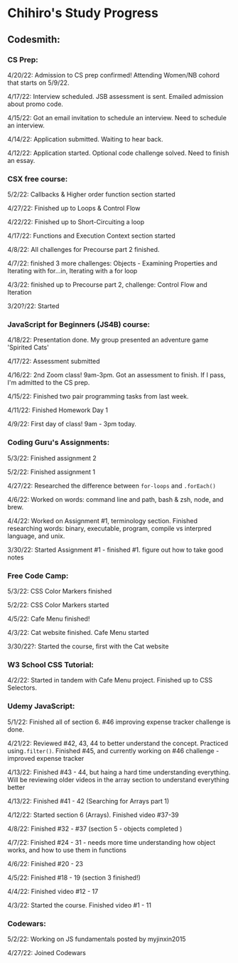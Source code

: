# Chihiro's Study Progress

## Codesmith:

### CS Prep:

4/20/22: Admission to CS prep confirmed! Attending Women/NB cohord that starts on 5/9/22. 

4/17/22: Interview scheduled. JSB assessment is sent. Emailed admission about promo code.

4/15/22: Got an email invitation to schedule an interview. Need to schedule an interview. 

4/14/22: Application submitted. Waiting to hear back.

4/12/22: Application started. Optional code challenge solved. Need to finish an essay.

### CSX free course:

5/2/22: Callbacks & Higher order function section started 

4/27/22: Finished up to Loops & Control Flow

4/22/22: Finished up to Short-Circuiting a loop

4/17/22: Functions and Execution Context section started

4/8/22: All challenges for Precourse part 2 finished.

4/7/22: finished 3 more challenges: Objects - Examining Properties and Iterating with for...in, Iterating with a for loop

4/3/22: finished up to Precourse part 2, challenge: Control Flow and Iteration

3/20?/22: Started

### JavaScript for Beginners (JS4B) course:

4/18/22: Presentation done. My group presented an adventure game 'Spirited Cats'

4/17/22: Assessment submitted

4/16/22: 2nd Zoom class! 9am-3pm. Got an assessment to finish. If I pass, I'm admitted to the CS prep. 

4/15/22: Finished two pair programming tasks from last week. 

4/11/22: Finished Homework Day 1

4/9/22: First day of class! 9am - 3pm today. 

### Coding Guru's Assignments:

5/3/22: Finished assignment 2

5/2/22: Finished assignment 1

4/27/22: Researched the difference between `for-loops` and `.forEach()`

4/6/22: Worked on words: command line and path, bash & zsh, node, and brew.

4/4/22:  Worked on Assignment #1, terminology section. Finished researching words: binary, executable, program, compile vs interpred language, and unix.

3/30/22: Started Assignment #1 - finished #1. figure out how to take good notes

### Free Code Camp: 

5/3/22: CSS Color Markers finished

5/2/22: CSS Color Markers started

4/5/22: Cafe Menu finished!

4/3/22: Cat website finished. Cafe Menu started

3/30/22?: Started the course, first with the Cat website

### W3 School CSS Tutorial:

4/2/22: Started in tandem with Cafe Menu project. Finished up to CSS Selectors.

### Udemy JavaScript:

5/1/22: Finished all of section 6. #46 improving expense tracker challenge is done. 

4/21/22: Reviewed #42, 43, 44 to better understand the concept. Practiced using`.filter()`. Finished #45, and currently working on #46 challenge - improved expense tracker

4/13/22: Finished #43 - 44, but haing a hard time understanding everything. Will be reviewing older videos in the array section to understand everything better

4/13/22: Finished #41 - 42 (Searching for Arrays part 1)

4/12/22: Started section 6 (Arrays). Finished video #37-39

4/8/22: Finished #32 - #37 (section 5 - objects completed )

4/7/22: Finished #24 - 31 - needs more time understanding how object works, and how to use them in functions

4/6/22: Finished #20 - 23 

4/5/22: Finished #18 - 19 (section 3 finished!)

4/4/22: Finished video #12 - 17

4/3/22: Started the course. Finished video #1 - 11



### Codewars:

5/2/22: Working on JS fundamentals posted by myjinxin2015

4/27/22: Joined Codewars